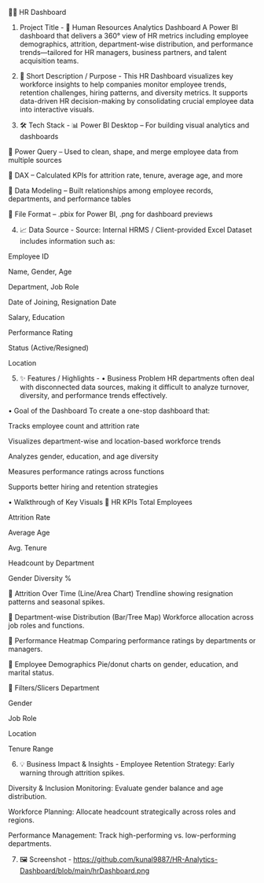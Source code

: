 🧑‍💼 HR Dashboard
1. Project Title -
👥 Human Resources Analytics Dashboard
A Power BI dashboard that delivers a 360° view of HR metrics including employee demographics, attrition, department-wise distribution, and performance trends—tailored for HR managers, business partners, and talent acquisition teams.

2. 📌 Short Description / Purpose -
This HR Dashboard visualizes key workforce insights to help companies monitor employee trends, retention challenges, hiring patterns, and diversity metrics. It supports data-driven HR decision-making by consolidating crucial employee data into interactive visuals.

3. 🛠️ Tech Stack -
📊 Power BI Desktop – For building visual analytics and dashboards

📂 Power Query – Used to clean, shape, and merge employee data from multiple sources

🧠 DAX – Calculated KPIs for attrition rate, tenure, average age, and more

📝 Data Modeling – Built relationships among employee records, departments, and performance tables

📁 File Format – .pbix for Power BI, .png for dashboard previews

4. 📈 Data Source - 
Source: Internal HRMS / Client-provided Excel
Dataset includes information such as:

Employee ID

Name, Gender, Age

Department, Job Role

Date of Joining, Resignation Date

Salary, Education

Performance Rating

Status (Active/Resigned)

Location

5. ✨ Features / Highlights - 
• Business Problem
HR departments often deal with disconnected data sources, making it difficult to analyze turnover, diversity, and performance trends effectively.

• Goal of the Dashboard
To create a one-stop dashboard that:

Tracks employee count and attrition rate

Visualizes department-wise and location-based workforce trends

Analyzes gender, education, and age diversity

Measures performance ratings across functions

Supports better hiring and retention strategies

• Walkthrough of Key Visuals
🔹 HR KPIs
Total Employees

Attrition Rate

Average Age

Avg. Tenure

Headcount by Department

Gender Diversity %

🔹 Attrition Over Time (Line/Area Chart)
Trendline showing resignation patterns and seasonal spikes.

🔹 Department-wise Distribution (Bar/Tree Map)
Workforce allocation across job roles and functions.

🔹 Performance Heatmap
Comparing performance ratings by departments or managers.

🔹 Employee Demographics
Pie/donut charts on gender, education, and marital status.

🔹 Filters/Slicers
Department

Gender

Job Role

Location

Tenure Range

6. 💡 Business Impact & Insights - 
Employee Retention Strategy: Early warning through attrition spikes.

Diversity & Inclusion Monitoring: Evaluate gender balance and age distribution.

Workforce Planning: Allocate headcount strategically across roles and regions.

Performance Management: Track high-performing vs. low-performing departments.

7. 🖼️ Screenshot - https://github.com/kunal9887/HR-Analytics-Dashboard/blob/main/hrDashboard.png
